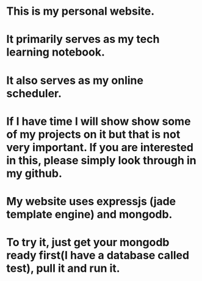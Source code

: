 # This is my personal website.
# It primarily serves as my tech learning notebook.
# It also serves as my online scheduler.
# If I have time I will show show some of my projects on it but that is not very important. If you are interested in this, please simply look through in my github.
# My website uses expressjs (jade template engine) and mongodb.
# To try it, just get your mongodb ready first(I have a database called test), pull it and run it.